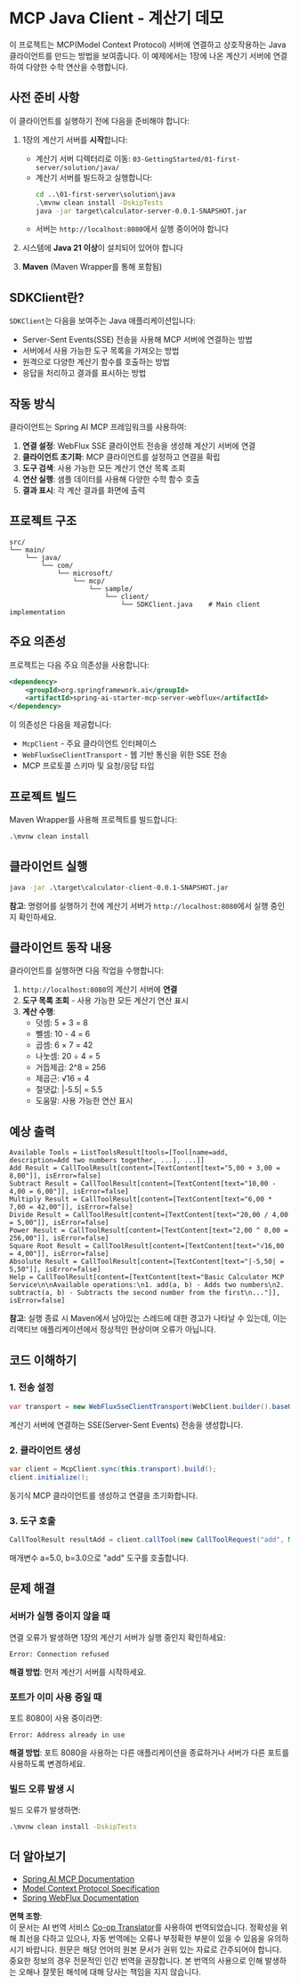 <!--
CO_OP_TRANSLATOR_METADATA:
{
  "original_hash": "7074b9f4c8cd147c1c10f569d8508c82",
  "translation_date": "2025-07-13T18:32:11+00:00",
  "source_file": "03-GettingStarted/02-client/solution/java/README.md",
  "language_code": "ko"
}
-->
# MCP Java Client - 계산기 데모

이 프로젝트는 MCP(Model Context Protocol) 서버에 연결하고 상호작용하는 Java 클라이언트를 만드는 방법을 보여줍니다. 이 예제에서는 1장에 나온 계산기 서버에 연결하여 다양한 수학 연산을 수행합니다.

## 사전 준비 사항

이 클라이언트를 실행하기 전에 다음을 준비해야 합니다:

1. 1장의 계산기 서버를 **시작**합니다:
   - 계산기 서버 디렉터리로 이동: `03-GettingStarted/01-first-server/solution/java/`
   - 계산기 서버를 빌드하고 실행합니다:
     ```cmd
     cd ..\01-first-server\solution\java
     .\mvnw clean install -DskipTests
     java -jar target\calculator-server-0.0.1-SNAPSHOT.jar
     ```
   - 서버는 `http://localhost:8080`에서 실행 중이어야 합니다

2. 시스템에 **Java 21 이상**이 설치되어 있어야 합니다
3. **Maven** (Maven Wrapper를 통해 포함됨)

## SDKClient란?

`SDKClient`는 다음을 보여주는 Java 애플리케이션입니다:
- Server-Sent Events(SSE) 전송을 사용해 MCP 서버에 연결하는 방법
- 서버에서 사용 가능한 도구 목록을 가져오는 방법
- 원격으로 다양한 계산기 함수를 호출하는 방법
- 응답을 처리하고 결과를 표시하는 방법

## 작동 방식

클라이언트는 Spring AI MCP 프레임워크를 사용하여:

1. **연결 설정**: WebFlux SSE 클라이언트 전송을 생성해 계산기 서버에 연결
2. **클라이언트 초기화**: MCP 클라이언트를 설정하고 연결을 확립
3. **도구 검색**: 사용 가능한 모든 계산기 연산 목록 조회
4. **연산 실행**: 샘플 데이터를 사용해 다양한 수학 함수 호출
5. **결과 표시**: 각 계산 결과를 화면에 출력

## 프로젝트 구조

```
src/
└── main/
    └── java/
        └── com/
            └── microsoft/
                └── mcp/
                    └── sample/
                        └── client/
                            └── SDKClient.java    # Main client implementation
```

## 주요 의존성

프로젝트는 다음 주요 의존성을 사용합니다:

```xml
<dependency>
    <groupId>org.springframework.ai</groupId>
    <artifactId>spring-ai-starter-mcp-server-webflux</artifactId>
</dependency>
```

이 의존성은 다음을 제공합니다:
- `McpClient` - 주요 클라이언트 인터페이스
- `WebFluxSseClientTransport` - 웹 기반 통신을 위한 SSE 전송
- MCP 프로토콜 스키마 및 요청/응답 타입

## 프로젝트 빌드

Maven Wrapper를 사용해 프로젝트를 빌드합니다:

```cmd
.\mvnw clean install
```

## 클라이언트 실행

```cmd
java -jar .\target\calculator-client-0.0.1-SNAPSHOT.jar
```

**참고**: 명령어를 실행하기 전에 계산기 서버가 `http://localhost:8080`에서 실행 중인지 확인하세요.

## 클라이언트 동작 내용

클라이언트를 실행하면 다음 작업을 수행합니다:

1. `http://localhost:8080`의 계산기 서버에 **연결**
2. **도구 목록 조회** - 사용 가능한 모든 계산기 연산 표시
3. **계산 수행**:
   - 덧셈: 5 + 3 = 8
   - 뺄셈: 10 - 4 = 6
   - 곱셈: 6 × 7 = 42
   - 나눗셈: 20 ÷ 4 = 5
   - 거듭제곱: 2^8 = 256
   - 제곱근: √16 = 4
   - 절댓값: |-5.5| = 5.5
   - 도움말: 사용 가능한 연산 표시

## 예상 출력

```
Available Tools = ListToolsResult[tools=[Tool[name=add, description=Add two numbers together, ...], ...]]
Add Result = CallToolResult[content=[TextContent[text="5,00 + 3,00 = 8,00"]], isError=false]
Subtract Result = CallToolResult[content=[TextContent[text="10,00 - 4,00 = 6,00"]], isError=false]
Multiply Result = CallToolResult[content=[TextContent[text="6,00 * 7,00 = 42,00"]], isError=false]
Divide Result = CallToolResult[content=[TextContent[text="20,00 / 4,00 = 5,00"]], isError=false]
Power Result = CallToolResult[content=[TextContent[text="2,00 ^ 8,00 = 256,00"]], isError=false]
Square Root Result = CallToolResult[content=[TextContent[text="√16,00 = 4,00"]], isError=false]
Absolute Result = CallToolResult[content=[TextContent[text="|-5,50| = 5,50"]], isError=false]
Help = CallToolResult[content=[TextContent[text="Basic Calculator MCP Service\n\nAvailable operations:\n1. add(a, b) - Adds two numbers\n2. subtract(a, b) - Subtracts the second number from the first\n..."]], isError=false]
```

**참고**: 실행 종료 시 Maven에서 남아있는 스레드에 대한 경고가 나타날 수 있는데, 이는 리액티브 애플리케이션에서 정상적인 현상이며 오류가 아닙니다.

## 코드 이해하기

### 1. 전송 설정
```java
var transport = new WebFluxSseClientTransport(WebClient.builder().baseUrl("http://localhost:8080"));
```
계산기 서버에 연결하는 SSE(Server-Sent Events) 전송을 생성합니다.

### 2. 클라이언트 생성
```java
var client = McpClient.sync(this.transport).build();
client.initialize();
```
동기식 MCP 클라이언트를 생성하고 연결을 초기화합니다.

### 3. 도구 호출
```java
CallToolResult resultAdd = client.callTool(new CallToolRequest("add", Map.of("a", 5.0, "b", 3.0)));
```
매개변수 a=5.0, b=3.0으로 "add" 도구를 호출합니다.

## 문제 해결

### 서버가 실행 중이지 않을 때
연결 오류가 발생하면 1장의 계산기 서버가 실행 중인지 확인하세요:
```
Error: Connection refused
```
**해결 방법**: 먼저 계산기 서버를 시작하세요.

### 포트가 이미 사용 중일 때
포트 8080이 사용 중이라면:
```
Error: Address already in use
```
**해결 방법**: 포트 8080을 사용하는 다른 애플리케이션을 종료하거나 서버가 다른 포트를 사용하도록 변경하세요.

### 빌드 오류 발생 시
빌드 오류가 발생하면:
```cmd
.\mvnw clean install -DskipTests
```

## 더 알아보기

- [Spring AI MCP Documentation](https://docs.spring.io/spring-ai/reference/api/mcp/)
- [Model Context Protocol Specification](https://modelcontextprotocol.io/)
- [Spring WebFlux Documentation](https://docs.spring.io/spring-framework/docs/current/reference/html/web-reactive.html)

**면책 조항**:  
이 문서는 AI 번역 서비스 [Co-op Translator](https://github.com/Azure/co-op-translator)를 사용하여 번역되었습니다. 정확성을 위해 최선을 다하고 있으나, 자동 번역에는 오류나 부정확한 부분이 있을 수 있음을 유의하시기 바랍니다. 원문은 해당 언어의 원본 문서가 권위 있는 자료로 간주되어야 합니다. 중요한 정보의 경우 전문적인 인간 번역을 권장합니다. 본 번역의 사용으로 인해 발생하는 오해나 잘못된 해석에 대해 당사는 책임을 지지 않습니다.